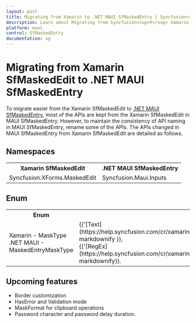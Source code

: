 ```yaml
---
layout: post
title: Migrating from Xamarin to .NET MAUI SfMaskedEntry | Syncfusion<sup>®</sup> 
description: Learn about Migrating from Syncfusion<sup>®</sup> Xamarin MaskedEdit to Syncfusion<sup>®</sup> .NET MAUI MaskedEntry control and more.
platform: maui
control: SfMaskedEntry
documentation: ug
---  
```


# Migrating from Xamarin SfMaskedEdit to .NET MAUI SfMaskedEntry

To migrate easier from the Xamarin SfMaskedEdit to [.NET MAUI SfMaskedEntry](https://help.syncfusion.com/cr/maui/Syncfusion.Maui.Inputs.SfMaskedEntry.html), most of the APIs are kept from the Xamarin SfMaskedEdit in MAUI SfMaskedEntry. However, to maintain the consistency of API naming in MAUI SfMaskedEntry, rename some of the APIs. The APIs changed in MAUI SfMaskedEntry from Xamarin SfMaskedEdit are detailed as follows.

## Namespaces 

<table>
<tr>
<th>Xamarin SfMaskedEdit</th>
<th>.NET MAUI SfMaskedEntry</th></tr>
<tr>
<td>Syncfusion.XForms.MaskedEdit</td>
<td>Syncfusion.Maui.Inputs</td></tr>
</table>

## Enum

<table> 
<tr>
<th>Enum</th>
<th>Xamarin SfMaskedEdit</th>
<th>.NET MAUI SfMaskedEntry</th>
<th>Description</th></tr>
<tr>
<td>Xamarin - MaskType <br/> .NET MAUI - MaskedEntryMaskType</td>
<td> {{'[Text](https://help.syncfusion.com/cr/xamarin/Syncfusion.XForms.MaskedEdit.MaskType.html#Syncfusion_XForms_MaskedEdit_MaskType_Text)'| markdownify }},<br/> {{'[RegEx](https://help.syncfusion.com/cr/xamarin/Syncfusion.XForms.MaskedEdit.MaskType.html#Syncfusion_XForms_MaskedEdit_MaskType_RegEx)'| markdownify}}.</td>
<td> {{'[Simple](https://help.syncfusion.com/cr/maui/Syncfusion.Maui.Inputs.MaskedEntryMaskType.html#Syncfusion_Maui_Inputs_MaskedEntryMaskType_Simple)'| markdownify}},<br/> {{'[RegEx](https://help.syncfusion.com/cr/maui/Syncfusion.Maui.Inputs.MaskedEntryMaskType.html#Syncfusion_Maui_Inputs_MaskedEntryMaskType_RegEx)'| markdownify}}.</td>
<td>Gets or sets the type of mask elements.</td></tr>

</table> 

## Upcoming features

  * Border customization
  * HasError and Validation mode
  * MaskFormat for clipboard operations
  * Password character and password delay duration.

  